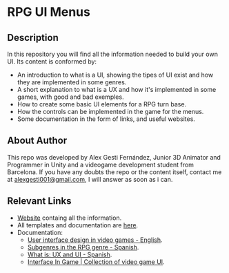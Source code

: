 # RPG UI Menus
## Description
In this repository you will find all the information needed to build your own UI. Its content is conformed by:

+ An introduction to what is a UI, showing the tipes of UI exist and how they are implemented in some genres.
+ A short explanation to what is a UX and how it's implemented in some games, with good and bad exemples.
+ How to create some basic UI elements for a RPG turn base.
+ How the controls can be implemented in the game for the menus.
+ Some documentation in the form of links, and useful websites.

## About Author
This repo was developed by Alex Gesti Fernández, Junior 3D Animator and Programmer in Unity and a videogame development student from Barcelona.
If you have any doubts the repo or the content itself, contact me at alexgesti001@gmail.com, I will answer as soon as i can.

## Relevant Links

+ [Website]() containg all the information.
+ All templates and documentation are [here]().
+ Documentation:
  + [User interface design in video games - English](https://www.gamasutra.com/blogs/AnthonyStonehouse/20140227/211823/User_interface_design_in_video_games.php#:~:text=User%20interface%20design%20in%20games,in%20a%20novel%20or%20film).
  + [Subgenres in the RPG genre - Spanish](http://www.destinorpg.es/2014/05/los-subgeneros-en-el-genero-rpg.html).
  + [What is: UX and UI - Spanish](https://blog.acantu.com/que-es-ux-y-ui/#:~:text=UX%20es%20aquello%20que%20una,con%20un%20producto%20o%20servicio.&text=Es%20muy%20com%C3%BAn%2C%20que%20el,con%20lo%20que%20se%20interact%C3%BAa).
  + [Interface In Game | Collection of video game UI](https://interfaceingame.com/).
